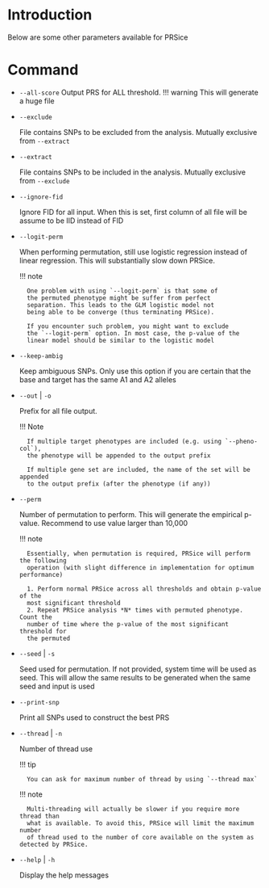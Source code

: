 # Introduction

Below are some other parameters available for PRSice

# Command
- `--all-score`
    Output PRS for ALL threshold.
    !!! warning
        This will generate a huge file

- `--exclude`

    File contains SNPs to be excluded from the analysis.
    Mutually exclusive from `--extract`

- `--extract`

    File contains SNPs to be included in the analysis.
    Mutually exclusive from `--exclude`

- `--ignore-fid`

    Ignore FID for all input. When this is set,
    first column of all file will be assume to
    be IID instead of FID

- `--logit-perm`

    When performing permutation, still use logistic
    regression instead of linear regression. This
    will substantially slow down PRSice.

    !!! note

        One problem with using `--logit-perm` is that some of
        the permuted phenotype might be suffer from perfect
        separation. This leads to the GLM logistic model not
        being able to be converge (thus terminating PRSice).

        If you encounter such problem, you might want to exclude
        the `--logit-perm` option. In most case, the p-value of the
        linear model should be similar to the logistic model

- `--keep-ambig`

    Keep ambiguous SNPs. Only use this option
    if you are certain that the base and target
    has the same A1 and A2 alleles

- `--out` | `-o`

    Prefix for all file output.

    !!! Note

        If multiple target phenotypes are included (e.g. using `--pheno-col`),
        the phenotype will be appended to the output prefix

        If multiple gene set are included, the name of the set will be appended
        to the output prefix (after the phenotype (if any))

- `--perm`

    Number of permutation to perform. This will
    generate the empirical p-value. Recommend to
    use value larger than 10,000

    !!! note

        Essentially, when permutation is required, PRSice will perform the following
        operation (with slight difference in implementation for optimum performance)

        1. Perform normal PRSice across all thresholds and obtain p-value of the
        most significant threshold
        2. Repeat PRSice analysis *N* times with permuted phenotype. Count the
        number of time where the p-value of the most significant threshold for
        the permuted

- `--seed` | `-s`

    Seed used for permutation. If not provided,
    system time will be used as seed. This will
    allow the same results to be generated when
    the same seed and input is used

- `--print-snp`

    Print all SNPs used to construct the best PRS

- `--thread` | `-n`

    Number of thread use

    !!! tip

        You can ask for maximum number of thread by using `--thread max`

    !!! note

        Multi-threading will actually be slower if you require more thread than
        what is available. To avoid this, PRSice will limit the maximum number
        of thread used to the number of core available on the system as detected by PRSice.

- `--help` | `-h`

    Display the help messages
